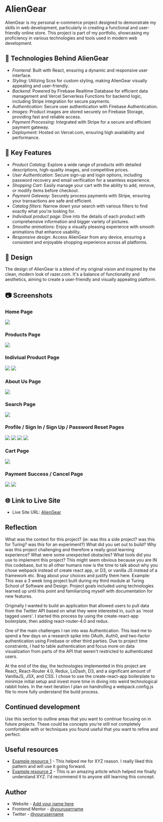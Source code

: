 # AlienGear

AlienGear is my personal e-commerce project designed to demonstrate my skills in web development, particularly in creating a functional and user-friendly online store. This project is part of my portfolio, showcasing my proficiency in various technologies and tools used in modern web development.

## 🚀 Technologies Behind AlienGear

- *Frontend*: Built with React, ensuring a dynamic and responsive user interface.
- *Styling*: Utilizing Scss for custom styling, making AlienGear visually appealing and user-friendly.
- *Backend*: Powered by Firebase Realtime Database for efficient data management and Vercel Serverless Functions for backend logic, including Stripe integration for secure payments.
- *Authentication*: Secure user authentication with Firebase Authentication.
- *Images*: Product images are stored securely on Firebase Storage, providing fast and reliable access.
- *Payment Processing*: Integrated with Stripe for a secure and efficient payment gateway.
- *Deployment*: Hosted on Vercel.com, ensuring high availability and performance.

## 🌟 Key Features

- *Product Catalog*: Explore a wide range of products with detailed descriptions, high-quality images, and competitive prices.
- *User Authentication*: Secure sign-up and login options, including password recovery and email verification for a seamless experience.
- *Shopping Cart*: Easily manage your cart with the ability to add, remove, or modify items before checkout.
- *Payment Gateway*: Securely process payments with Stripe, ensuring your transactions are safe and efficient.
- *Catalog filters*: Narrow down your search with various filters to find exactly what you're looking for.
- *Individual product page*: Dive into the details of each product with comprehensive information and bigger variety of pictures.
- *Smoothe animations*: Enjoy a visually pleasing experience with smooth animations that enhance usability.
- *Responsive design*: Access AlienGear from any device, ensuring a consistent and enjoyable shopping experience across all platforms.

## 🎨 Design

The design of AlienGear is a blend of my original vision and inspired by the clean, modern look of razer.com. It's a balance of functionality and aesthetics, aiming to create a user-friendly and visually appealing platform.

## 📷 Screenshots

### Home Page

![](/screenshots/home_page.png)

### Products Page

![](/screenshots/product_page.png)

### Indiviual Product Page

![](/screenshots/individualProduct_page.png)
![](/screenshots/pads_individual_page.png)

### About Us Page

![](/screenshots/about_us_page.png)

### Search Page

![](/screenshots/search_page.png)

### Profile / Sign In / Sign Up / Password Reset Pages

![](/screenshots/profile_page.png)
![](/screenshots/sign_in_page.png)
![](/screenshots/sign_up_page.png)
![](/screenshots/password_reset_page.png)

### Cart Page

![](/screenshots/cart_page.png)

### Payment Success / Cancel Page

![](/screenshots/success_page.png)
![](/screenshots/cancel_page.png)

## 🌐 Link to Live Site

- Live Site URL: [AlienGear](https://aliengear.vercel.app/)

## Reflection

What was the context for this project? (ie: was this a side project? was this for Turing? was this for an experiment?)
What did you set out to build?
Why was this project challenging and therefore a really good learning experience?
What were some unexpected obstacles?
What tools did you use to implement this project?
This might seem obvious because you are IN this codebase, but to all other humans now is the time to talk about why you chose webpack instead of create react app, or D3, or vanilla JS instead of a framework etc. Brag about your choices and justify them here.
Example:
This was a 3 week long project built during my third module at Turing School of Software and Design. Project goals included using technologies learned up until this point and familiarizing myself with documentation for new features.

Originally I wanted to build an application that allowed users to pull data from the Twitter API based on what they were interested in, such as 'most tagged users'. I started this process by using the create-react-app boilerplate, then adding react-router-4.0 and redux.

One of the main challenges I ran into was Authentication. This lead me to spend a few days on a research spike into OAuth, Auth0, and two-factor authentication using Firebase or other third parties. Due to project time constraints, I had to table authentication and focus more on data visualization from parts of the API that weren't restricted to authenticated users.

At the end of the day, the technologies implemented in this project are React, React-Router 4.0, Redux, LoDash, D3, and a significant amount of VanillaJS, JSX, and CSS. I chose to use the create-react-app boilerplate to minimize initial setup and invest more time in diving into weird technological rabbit holes. In the next iteration I plan on handrolling a webpack.config.js file to more fully understand the build process.

## Continued development

Use this section to outline areas that you want to continue focusing on in future projects. These could be concepts you're still not completely comfortable with or techniques you found useful that you want to refine and perfect.


## Useful resources

- [Example resource 1](https://www.example.com) - This helped me for XYZ reason. I really liked this pattern and will use it going forward.
- [Example resource 2](https://www.example.com) - This is an amazing article which helped me finally understand XYZ. I'd recommend it to anyone still learning this concept.

## Author

- Website - [Add your name here](https://www.your-site.com)
- Frontend Mentor - [@yourusername](https://www.frontendmentor.io/profile/yourusername)
- Twitter - [@yourusername](https://www.twitter.com/yourusername)

